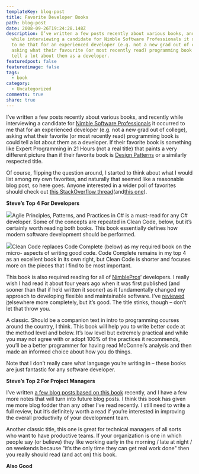 ```yaml
---
templateKey: blog-post
title: Favorite Developer Books
path: blog-post
date: 2008-09-26T19:24:28.148Z
description: I’ve written a few posts recently about various books, and recently
  while interviewing a candidate for Nimble Software Professionals it occurred
  to me that for an experienced developer (e.g. not a new grad out of college),
  asking what their favourite (or most recently read) programming book is could
  tell a lot about them as a developer.
featuredpost: false
featuredimage: false
tags:
  - book
category:
  - Uncategorized
comments: true
share: true
---
```

<!--StartFragment-->

I’ve written a few posts recently about various books, and recently while interviewing a candidate for [Nimble Software Professionals](http://nimblepros.com/) it occurred to me that for an experienced developer (e.g. not a new grad out of college), asking what their favorite (or most recently read) programming book is could tell a lot about them as a developer. If their favorite book is something like Expert Programming in 21 Hours (not a real title) that paints a very different picture than if their favorite book is [Design Patterns](http://www.amazon.com/exec/obidos/ASIN/0201633612/aspalliancecom) or a similarly respected title.

Of course, flipping the question around, I started to think about what I would list among my own favorites, and naturally that seemed like a reasonable blog post, so here goes. Anyone interested in a wider poll of favorites should check out [this StackOverflow thread](http://stackoverflow.com/questions/72406/what-development-book-made-the-most-impact-on-you-as-a-developer)(and[this one](http://stackoverflow.com/questions/1711/what-is-the-single-most-influential-book-every-programmer-should-read)).

**Steve’s Top 4 For Developers**



[![](https://ecx.images-amazon.com/images/I/51Y57BH27TL._SL160_.jpg)](http://www.amazon.com/gp/product/0131857258?ie=UTF8&tag=aspalliancecom&linkCode=as2&camp=1789&creative=390957&creativeASIN=0131857258)Agile Principles, Patterns, and Practices in C# is a must-read for any C# developer. Some of the concepts are repeated in Clean Code, below, but it’s certainly worth reading both books. This book essentially defines how modern software development should be performed.

[![](https://ecx.images-amazon.com/images/I/41wGTnmRTFL._SL160_.jpg)](http://www.amazon.com/gp/product/0132350882?ie=UTF8&tag=aspalliancecom&linkCode=as2&camp=1789&creative=390957&creativeASIN=0132350882)Clean Code replaces Code Complete (below) as my required book on the micro- aspects of writing good code. Code Complete remains in my top 4 as an excellent book in its own right, but Clean Code is shorter and focuses more on the pieces that I find to be most important.

This book is also required reading for all of [NimblePros](http://nimblepros.com/)‘ developers. I really wish I had read it about four years ago when it was first published (and sooner than that if he’d written it sooner) as it fundamentally changed my approach to developing flexible and maintainable software. I’ve [reviewed it](http://aspadvice.com/blogs/ssmith/archive/2008/05/13/Book_3A00_-Working-Effectively-With-Legacy-Code.aspx)elsewhere more completely, but it’s good. The title stinks, though – don’t let that throw you.



A classic. Should be a companion text in intro to programming courses around the country, I think. This book will help you to write better code at the method level and below. It’s low level but extremely practical and while you may not agree with or adopt 100% of the practices it recommends, you’ll be a better programmer for having read McConnel’s analysis and then made an informed choice about how you do things.

Note that I don’t really care what language you’re writing in – these books are just fantastic for any software developer.

**Steve’s Top 2 For Project Managers**

I’ve written [a few blog posts based on this book](http://stevesmithblog.com/search/?q=lean+software) recently, and I have a few more notes that will turn into future blog posts. I think this book has given me more blog fodder than any other I’ve read recently. I still need to write a full review, but it’s definitely worth a read if you’re interested in improving the overall productivity of your development team.

Another classic title, this one is great for technical managers of all sorts who want to have productive teams. If your organization is one in which people say (or believe) they like working early in the morning / late at night / on weekends because "it’s the only time they can get real work done" then you really should read (and act on) this book.

**Also Good**